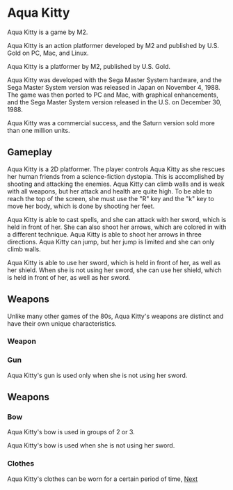 # Aqua Kitty

Aqua Kitty is a game by M2.

Aqua Kitty is an action platformer developed by M2 and published by U.S. Gold on PC, Mac, and Linux.

Aqua Kitty is a platformer by M2, published by U.S. Gold.

Aqua Kitty was developed with the Sega Master System hardware, and the Sega Master System version was released in Japan on November 4, 1988. The game was then ported to PC and Mac, with graphical enhancements, and the Sega Master System version released in the U.S. on December 30, 1988.

Aqua Kitty was a commercial success, and the Saturn version sold more than one million units.

## Gameplay

Aqua Kitty is a 2D platformer. The player controls Aqua Kitty as she rescues her human friends from a science-fiction dystopia. This is accomplished by shooting and attacking the enemies. Aqua Kitty can climb walls and is weak with all weapons, but her attack and health are quite high. To be able to reach the top of the screen, she must use the "R" key and the "k" key to move her body, which is done by shooting her feet.

Aqua Kitty is able to cast spells, and she can attack with her sword, which is held in front of her. She can also shoot her arrows, which are colored in with a different technique. Aqua Kitty is able to shoot her arrows in three directions. Aqua Kitty can jump, but her jump is limited and she can only climb walls.

Aqua Kitty is able to use her sword, which is held in front of her, as well as her shield. When she is not using her sword, she can use her shield, which is held in front of her, as well as her sword.

## Weapons


Unlike many other games of the 80s, Aqua Kitty's weapons are distinct and have their own unique characteristics.

### Weapon

### Gun

Aqua Kitty's gun is used only when she is not using her sword.

## Weapons

### Bow

Aqua Kitty's bow is used in groups of 2 or 3.

Aqua Kitty's bow is used when she is not using her sword.

### Clothes

Aqua Kitty's clothes can be worn for a certain period of time,
[Next](287.md)